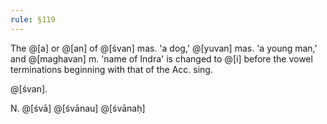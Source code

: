 ```yaml
---
rule: §119
---
```


The @[a] or @[an] of @[śvan] mas. 'a dog,' @[yuvan] mas. 'a young man,' and @[maghavan] m. 'name of Indra' is changed to @[i] before the vowel terminations beginning with that of the Acc. sing.

@[śvan].

N. @[śvā] @[śvānau] @[śvānaḥ]